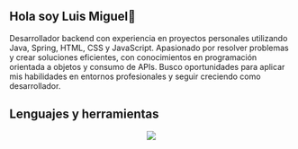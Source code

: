 ## Hola soy Luis Miguel👋
Desarrollador backend con experiencia en proyectos personales utilizando Java, Spring, HTML, CSS y JavaScript. Apasionado por resolver problemas y crear soluciones eficientes, con conocimientos en programación orientada a objetos y consumo de APIs. Busco oportunidades para aplicar mis habilidades en entornos profesionales y seguir creciendo como desarrollador.
<!--
**luismy852/luismy852** is a ✨ _special_ ✨ repository because its `README.md` (this file) appears on your GitHub profile.

Here are some ideas to get you started:

- 🔭 I’m currently working on ...
- 🌱 I’m currently learning ...
- 👯 I’m looking to collaborate on ...
- 🤔 I’m looking for help with ...
- 💬 Ask me about ...
- 📫 How to reach me: ...
- 😄 Pronouns: ...
- ⚡ Fun fact: ...
-->

## Lenguajes y herramientas
  <p align="center">
  <a href="">
    <img src="https://skillicons.dev/icons?i=java,spring,js,html,css,git,github,idea,vscode,postman" />
  </a>
</p>
